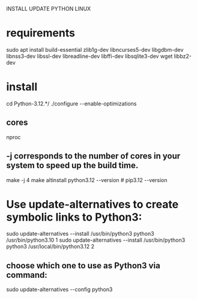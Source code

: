 INSTALL UPDATE PYTHON LINUX
# requirements
sudo apt install build-essential zlib1g-dev libncurses5-dev libgdbm-dev libnss3-dev libssl-dev libreadline-dev libffi-dev libsqlite3-dev wget libbz2-dev
# install
cd Python-3.12.*/
./configure --enable-optimizations
## cores
nproc
## -j corresponds to the number of cores in your system to speed up the build time.
make -j 4
make altinstall
 python3.12 --version # pip3.12 --version
# Use update-alternatives to create symbolic links to Python3:
sudo update-alternatives --install /usr/bin/python3 python3 /usr/bin/python3.10 1
sudo update-alternatives --install /usr/bin/python3 python3 /usr/local/bin/python3.12 2
## choose which one to use as Python3 via command:
sudo update-alternatives --config python3

